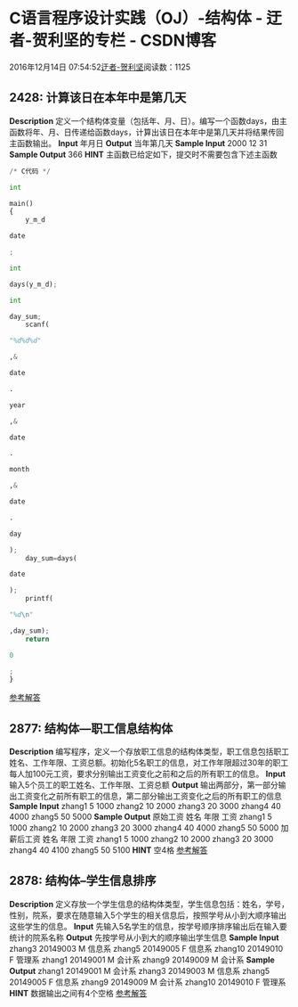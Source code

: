 
# C语言程序设计实践（OJ）-结构体 - 迂者-贺利坚的专栏 - CSDN博客

2016年12月14日 07:54:52[迂者-贺利坚](https://me.csdn.net/sxhelijian)阅读数：1125



## 2428: 计算该日在本年中是第几天
**Description**
定义一个结构体变量（包括年、月、日）。编写一个函数days，由主函数将年、月、日传递给函数days，计算出该日在本年中是第几天并将结果传回主函数输出。
**Input**
年月日
**Output**
当年第几天
**Sample Input**
2000 12 31
**Sample Output**
366
**HINT**
主函数已给定如下，提交时不需要包含下述主函数
```python
/* C代码 */
```
```python
int
```
```python
main()
{
    y_m_d
```
```python
date
```
```python
;
```
```python
int
```
```python
days(y_m_d);
```
```python
int
```
```python
day_sum;
    scanf(
```
```python
"%d%d%d"
```
```python
,&
```
```python
date
```
```python
.
```
```python
year
```
```python
,&
```
```python
date
```
```python
.
```
```python
month
```
```python
,&
```
```python
date
```
```python
.
```
```python
day
```
```python
);
    day_sum=days(
```
```python
date
```
```python
);
    printf(
```
```python
"%d\n"
```
```python
,day_sum);
    return
```
```python
0
```
```python
;
}
```
[参考解答](http://blog.csdn.net/sxhelijian/article/details/53633368)
## 2877: 结构体—职工信息结构体
**Description**
编写程序，定义一个存放职工信息的结构体类型，职工信息包括职工姓名、工作年限、工资总额。初始化5名职工的信息，对工作年限超过30年的职工每人加100元工资，要求分别输出工资变化之前和之后的所有职工的信息。
**Input**
输入5个员工的职工姓名、工作年限、工资总额
**Output**
输出两部分，第一部分输出工资变化之前所有职工的信息，第二部分输出工资变化之后的所有职工的信息
**Sample Input**
zhang1 5 1000
zhang2 10 2000
zhang3 20 3000
zhang4 40 4000
zhang5 50 5000
**Sample Output**
原始工资
姓名    年限    工资
zhang1    5    1000
zhang2    10    2000
zhang3    20    3000
zhang4    40    4000
zhang5    50    5000
加薪后工资
姓名    年限    工资
zhang1    5    1000
zhang2    10    2000
zhang3    20    3000
zhang4    40    4100
zhang5    50    5100
**HINT**
空4格
[ 参考解答](http://blog.csdn.net/sxhelijian/article/details/53633373)
## 2878: 结构体–学生信息排序
**Description**
定义存放一个学生信息的结构体类型，学生信息包括：姓名，学号，性别，院系，要求在随意输入5个学生的相关信息后，按照学号从小到大顺序输出这些学生的信息。
**Input**
先输入5名学生的信息，按学号顺序排序输出后在输入要统计的院系名称
**Output**
先按学号从小到大的顺序输出学生信息
**Sample Input**
zhang3    20149003    M    信息系
zhang5    20149005    F    信息系
zhang10    20149010    F    管理系
zhang1    20149001    M    会计系
zhang9    20149009    M    会计系
**Sample Output**
zhang1    20149001    M    会计系
zhang3    20149003    M    信息系
zhang5    20149005    F    信息系
zhang9    20149009    M    会计系
zhang10    20149010    F    管理系
**HINT**
数据输出之间有4个空格
[ 参考解答](http://blog.csdn.net/sxhelijian/article/details/53633380)

